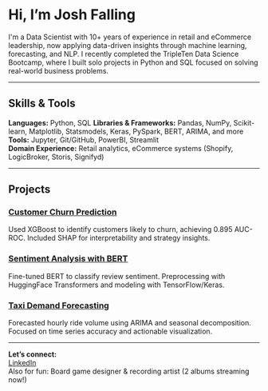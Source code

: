 # Hi, I’m Josh Falling

I'm a Data Scientist with 10+ years of experience in retail and eCommerce leadership, now applying data-driven insights through machine learning, forecasting, and NLP. I recently completed the TripleTen Data Science Bootcamp, where I built solo projects in Python and SQL focused on solving real-world business problems.

---

## Skills & Tools

**Languages:** Python, SQL 
**Libraries & Frameworks:** Pandas, NumPy, Scikit-learn, Matplotlib, Statsmodels, Keras, PySpark, BERT, ARIMA, and more
**Tools:** Jupyter, Git/GitHub, PowerBI, Streamlit  
**Domain Experience:** Retail analytics, eCommerce systems (Shopify, LogicBroker, Storis, Signifyd)

---

## Projects

### [Customer Churn Prediction](https://github.com/yosh0815/customer_churn_prediction)
Used XGBoost to identify customers likely to churn, achieving 0.895 AUC-ROC. Included SHAP for interpretability and strategy insights.

### [Sentiment Analysis with BERT](https://github.com/yosh0815/customer_review_analysis)
Fine-tuned BERT to classify review sentiment. Preprocessing with HuggingFace Transformers and modeling with TensorFlow/Keras.

### [Taxi Demand Forecasting](https://github.com/yosh0815/taxi_demand_forecasting)
Forecasted hourly ride volume using ARIMA and seasonal decomposition. Focused on time series accuracy and actionable visualization.

---

**Let’s connect:**  
[LinkedIn](https://www.linkedin.com/in/joshfalling)  
Also for fun: Board game designer & recording artist (2 albums streaming now!)
